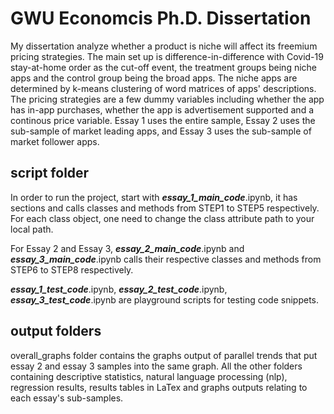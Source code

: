 # GWU Economcis Ph.D. Dissertation 
My dissertation analyze whether a product is niche will affect its freemium pricing strategies. 
The main set up is difference-in-difference with Covid-19 stay-at-home order as the cut-off event, the treatment groups being niche apps and the control group being the broad apps. 
The niche apps are determined by k-means clustering of word matrices of apps' descriptions. 
The pricing strategies are a few dummy variables including whether the app has in-app purchases, whether the app is advertisement supported and a continous price variable. 
Essay 1 uses the entire sample, Essay 2 uses the sub-sample of market leading apps, and Essay 3 uses the sub-sample of market follower apps. 


## script folder
In order to run the project, start with ___essay_1_main_code___.ipynb, it has sections and calls classes and methods from STEP1 to STEP5 respectively. For each class object, one need to change the class attribute path to your local path. 

For Essay 2 and Essay 3, ___essay_2_main_code___.ipynb and ___essay_3_main_code___.ipynb calls their respective classes and methods from STEP6 to STEP8 respectively. 


___essay_1_test_code___.ipynb, ___essay_2_test_code___.ipynb, ___essay_3_test_code___.ipynb are playground scripts for testing code snippets. 

## output folders

overall_graphs folder contains the graphs output of parallel trends that put essay 2 and essay 3 samples into the same graph. All the other folders containing descriptive statistics, natural language processing (nlp), regression results, results tables in LaTex and graphs outputs relating to each essay's sub-samples. 

